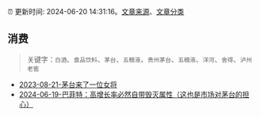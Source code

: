 :alarm_clock: 更新时间: 2024-06-20 14:31:16。[文章来源](/README.md)、[文章分类](/TAGS.md)

## 消费


> 关键字：`白酒`、`食品饮料`、`茅台`、`五粮液`、`贵州茅台`、`五粮液`、`洋河`、`舍得`、`泸州老窖`



- [2023-08-21-茅台来了一位女将](https://www.aicaijing.com.cn/article/18587) 
- [2024-06-19-巴菲特：高增长率必然自带毁灭属性（这也是市场对茅台的担心）](https://xueqiu.com/8959246745/294290804) 
